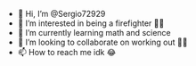 - 👋 Hi, I’m @Sergio72929
- 👀 I’m interested in being a firefighter 🧑‍🚒 
- 🌱 I’m currently learning math and science 
- 💞️ I’m looking to collaborate on working out 🏋️‍♂️ 
- 📫 How to reach me idk 😂 

<!---
Sergio72929/Sergio72929 is a ✨ special ✨ repository because its `README.md` (this file) appears on your GitHub profile.
You can click the Preview link to take a look at your changes.
--->
